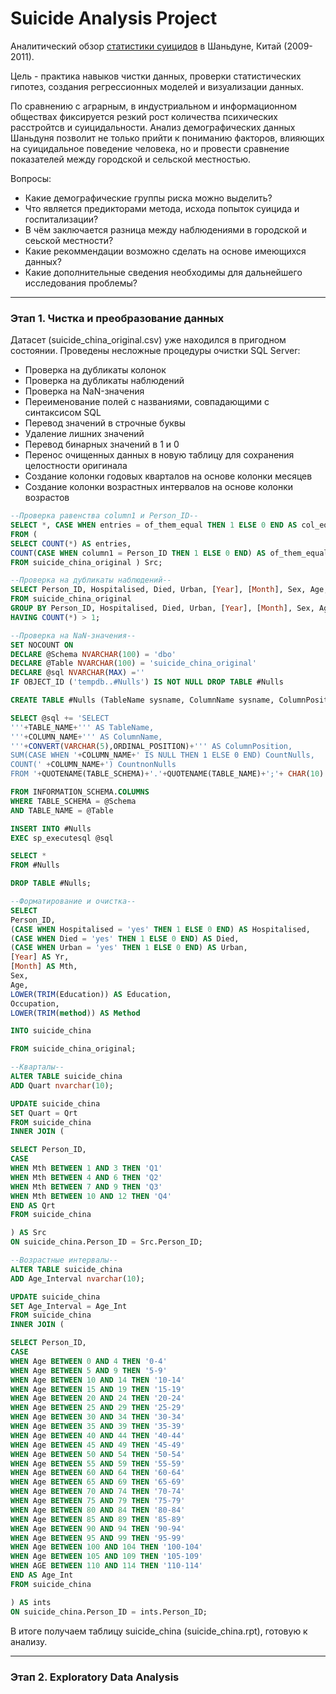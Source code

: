 # Suicide Analysis Project

Аналитический обзор [статистики суицидов](https://www.kaggle.com/datasets/utkarshx27/suicide-attempts-in-shandong-china) в Шаньдуне, Китай (2009-2011).

Цель - практика навыков чистки данных, проверки статистических гипотез, создания регрессионных моделей и визуализации данных.

По сравнению с аграрным, в индустриальном и информационном обществах фиксируется резкий рост количества психических расстройтсв и суицидальности. Анализ демографических данных Шаньдуня позволит не только прийти к пониманию факторов, влияющих на суицидальное поведение человека, но и провести сравнение показателей между городской и сельской местностью.

Вопросы:
- Какие демографические группы риска можно выделить?
- Что является предикторами метода, исхода попыток суицида и госпитализации?
- В чём заключается разница между наблюдениями в городской и сеьской местности?
- Какие рекоммендации возможно сделать на основе имеющихся данных?
- Какие дополнительные сведения необходимы для дальнейшего исследования проблемы?

---

### Этап 1. Чистка и преобразование данных

Датасет (suicide_china_original.csv) уже находился в пригодном состоянии. Проведены несложные процедуры очистки SQL Server:
- Проверка на дубликаты колонок
- Проверка на дубликаты наблюдений
- Проверка на NaN-значения
- Переименование полей с названиями, совпадающими с синтаксисом SQL
- Перевод значений в строчные буквы
- Удаление лишних значений
- Перевод бинарных значений в 1 и 0
- Перенос очищенных данных в новую таблицу для сохранения целостности оригинала
- Создание колонки годовых кварталов на основе колонки месяцев
- Создание колонки возрастных интервалов на основе колонки возрастов
```SQL
--Проверка равенства column1 и Person_ID--
SELECT *, CASE WHEN entries = of_them_equal THEN 1 ELSE 0 END AS col_equality_check
FROM (
SELECT COUNT(*) AS entries,
COUNT(CASE WHEN column1 = Person_ID THEN 1 ELSE 0 END) AS of_them_equal
FROM suicide_china_original ) Src;

--Проверка на дубликаты наблюдений--
SELECT Person_ID, Hospitalised, Died, Urban, [Year], [Month], Sex, Age, Education, Occupation, Method, COUNT(*) as Amount
FROM suicide_china_original
GROUP BY Person_ID, Hospitalised, Died, Urban, [Year], [Month], Sex, Age, Education, Occupation, Method
HAVING COUNT(*) > 1;

--Проверка на NaN-значения--
SET NOCOUNT ON
DECLARE @Schema NVARCHAR(100) = 'dbo'
DECLARE @Table NVARCHAR(100) = 'suicide_china_original'
DECLARE @sql NVARCHAR(MAX) =''
IF OBJECT_ID ('tempdb..#Nulls') IS NOT NULL DROP TABLE #Nulls

CREATE TABLE #Nulls (TableName sysname, ColumnName sysname, ColumnPosition int, NullCount int, NonNullCount int)

SELECT @sql += 'SELECT
'''+TABLE_NAME+''' AS TableName,
'''+COLUMN_NAME+''' AS ColumnName,
'''+CONVERT(VARCHAR(5),ORDINAL_POSITION)+''' AS ColumnPosition,
SUM(CASE WHEN '+COLUMN_NAME+' IS NULL THEN 1 ELSE 0 END) CountNulls,
COUNT(' +COLUMN_NAME+') CountnonNulls
FROM '+QUOTENAME(TABLE_SCHEMA)+'.'+QUOTENAME(TABLE_NAME)+';'+ CHAR(10)

FROM INFORMATION_SCHEMA.COLUMNS
WHERE TABLE_SCHEMA = @Schema
AND TABLE_NAME = @Table

INSERT INTO #Nulls 
EXEC sp_executesql @sql

SELECT * 
FROM #Nulls

DROP TABLE #Nulls;

--Форматирование и очистка--
SELECT
Person_ID,
(CASE WHEN Hospitalised = 'yes' THEN 1 ELSE 0 END) AS Hospitalised,
(CASE WHEN Died = 'yes' THEN 1 ELSE 0 END) AS Died,
(CASE WHEN Urban = 'yes' THEN 1 ELSE 0 END) AS Urban,
[Year] AS Yr,
[Month] AS Mth,
Sex,
Age,
LOWER(TRIM(Education)) AS Education,
Occupation,
LOWER(TRIM(method)) AS Method

INTO suicide_china

FROM suicide_china_original;

--Кварталы--
ALTER TABLE suicide_china
ADD Quart nvarchar(10);

UPDATE suicide_china
SET Quart = Qrt
FROM suicide_china
INNER JOIN (

SELECT Person_ID,
CASE 
WHEN Mth BETWEEN 1 AND 3 THEN 'Q1'
WHEN Mth BETWEEN 4 AND 6 THEN 'Q2'
WHEN Mth BETWEEN 7 AND 9 THEN 'Q3'
WHEN Mth BETWEEN 10 AND 12 THEN 'Q4'
END AS Qrt
FROM suicide_china

) AS Src
ON suicide_china.Person_ID = Src.Person_ID;

--Возрастные интервалы--
ALTER TABLE suicide_china
ADD Age_Interval nvarchar(10);

UPDATE suicide_china
SET Age_Interval = Age_Int
FROM suicide_china
INNER JOIN (

SELECT Person_ID,
CASE
WHEN Age BETWEEN 0 AND 4 THEN '0-4'
WHEN Age BETWEEN 5 AND 9 THEN '5-9'
WHEN Age BETWEEN 10 AND 14 THEN '10-14'
WHEN Age BETWEEN 15 AND 19 THEN '15-19'
WHEN Age BETWEEN 20 AND 24 THEN '20-24'
WHEN Age BETWEEN 25 AND 29 THEN '25-29'
WHEN Age BETWEEN 30 AND 34 THEN '30-34'
WHEN Age BETWEEN 35 AND 39 THEN '35-39'
WHEN Age BETWEEN 40 AND 44 THEN '40-44'
WHEN Age BETWEEN 45 AND 49 THEN '45-49'
WHEN Age BETWEEN 50 AND 54 THEN '50-54'
WHEN Age BETWEEN 55 AND 59 THEN '55-59'
WHEN Age BETWEEN 60 AND 64 THEN '60-64'
WHEN Age BETWEEN 65 AND 69 THEN '65-69'
WHEN Age BETWEEN 70 AND 74 THEN '70-74'
WHEN Age BETWEEN 75 AND 79 THEN '75-79'
WHEN Age BETWEEN 80 AND 84 THEN '80-84'
WHEN Age BETWEEN 85 AND 89 THEN '85-89'
WHEN Age BETWEEN 90 AND 94 THEN '90-94'
WHEN Age BETWEEN 95 AND 99 THEN '95-99'
WHEN Age BETWEEN 100 AND 104 THEN '100-104'
WHEN Age BETWEEN 105 AND 109 THEN '105-109'
WHEN AGE BETWEEN 110 AND 114 THEN '110-114'
END AS Age_Int
FROM suicide_china

) AS ints
ON suicide_china.Person_ID = ints.Person_ID;
```

В итоге получаем таблицу suicide_china (suicide_china.rpt), готовую к анализу.

---

### Этап 2. Exploratory Data Analysis
